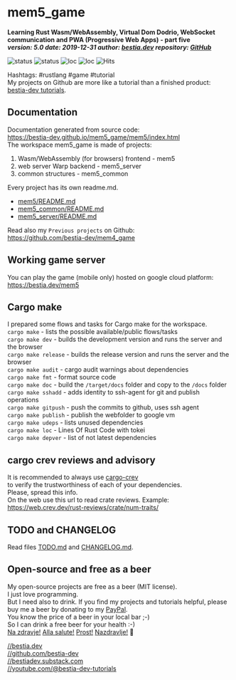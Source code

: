 # mem5_game

**Learning Rust Wasm/WebAssembly, Virtual Dom Dodrio, WebSocket communication and PWA (Progressive Web Apps) - part five**  
***version: 5.0  date: 2019-12-31 author: [bestia.dev](https://bestia.dev) repository: [GitHub](https://github.com/bestia-dev/mem5_game)***  

![status](https://img.shields.io/badge/obsolete-yellow) 
![status](https://img.shields.io/badge/tutorial-yellow) 
![loc](https://img.shields.io/badge/lines_of_Rust_code-4591-success)
![loc](https://img.shields.io/badge/lines_of_docs/comments-1231-informational)
![Hits](https://bestia.dev/webpage_hit_counter/get_svg_image/748188469.svg)

Hashtags: #rustlang #game #tutorial  
My projects on Github are more like a tutorial than a finished product: [bestia-dev tutorials](https://github.com/bestia-dev/tutorials_rust_wasm).

## Documentation

Documentation generated from source code:  
<https://bestia-dev.github.io/mem5_game/mem5/index.html>  
The workspace mem5_game is made of projects:  

1. Wasm/WebAssembly (for browsers) frontend - mem5  
2. web server Warp backend - mem5_server  
3. common structures - mem5_common  

Every project has its own readme.md.  

- [mem5/README.md](
https://github.com/bestia-dev/mem5_game/blob/master/mem5/README.md)  
- [mem5_common/README.md](https://github.com/bestia-dev/mem5_game/blob/master/mem5_common/README.md)  
- [mem5_server/README.md](https://github.com/bestia-dev/mem5_game/blob/master/mem5_server/README.md)  
  
Read also my `Previous projects` on Github:  
<https://github.com/bestia-dev/mem4_game>  

## Working game server

You can play the game (mobile only) hosted on google cloud platform:  
<https://bestia.dev/mem5>  

## Cargo make

I prepared some flows and tasks for Cargo make for the workspace.  
`cargo make` - lists the possible available/public flows/tasks  
`cargo make dev` - builds the development version and runs the server and the browser  
`cargo make release` - builds the release version and runs the server and the browser  
`cargo make audit` - cargo audit warnings about dependencies  
`cargo make fmt` - format source code  
`cargo make doc` - build the `/target/docs` folder and copy to the `/docs` folder  
`cargo make sshadd` - adds identity to ssh-agent for git and publish operations  
`cargo make gitpush` - push the commits to github, uses ssh agent  
`cargo make publish` - publish the webfolder to google vm  
`cargo make udeps` - lists unused dependencies  
`cargo make loc` - Lines Of Rust Code with tokei  
`cargo make depver` - list of not latest dependencies  

## cargo crev reviews and advisory

It is recommended to always use [cargo-crev](https://github.com/crev-dev/cargo-crev)  
to verify the trustworthiness of each of your dependencies.  
Please, spread this info.  
On the web use this url to read crate reviews. Example:  
<https://web.crev.dev/rust-reviews/crate/num-traits/>  

## TODO and CHANGELOG

Read files [TODO.md](https://github.com/bestia-dev/mem5_game/blob/master/TODO.md) and [CHANGELOG.md](https://github.com/bestia-dev/mem5_game/blob/master/CHANGELOG.md).  

## Open-source and free as a beer

My open-source projects are free as a beer (MIT license).  
I just love programming.  
But I need also to drink. If you find my projects and tutorials helpful, please buy me a beer by donating to my [PayPal](https://paypal.me/LucianoBestia).  
You know the price of a beer in your local bar ;-)  
So I can drink a free beer for your health :-)  
[Na zdravje!](https://translate.google.com/?hl=en&sl=sl&tl=en&text=Na%20zdravje&op=translate) [Alla salute!](https://dictionary.cambridge.org/dictionary/italian-english/alla-salute) [Prost!](https://dictionary.cambridge.org/dictionary/german-english/prost) [Nazdravlje!](https://matadornetwork.com/nights/how-to-say-cheers-in-50-languages/) 🍻

[//bestia.dev](https://bestia.dev)  
[//github.com/bestia-dev](https://github.com/bestia-dev)  
[//bestiadev.substack.com](https://bestiadev.substack.com)  
[//youtube.com/@bestia-dev-tutorials](https://youtube.com/@bestia-dev-tutorials)  
